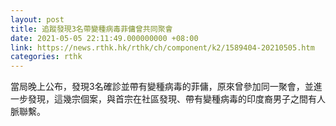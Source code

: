 ```yaml
---
layout: post
title: 追蹤發現3名帶變種病毒菲傭曾共同聚會
date: 2021-05-05 22:11:49.000000000 +08:00
link: https://news.rthk.hk/rthk/ch/component/k2/1589404-20210505.htm
categories: rthk
---
```


當局晚上公布，發現3名確診並帶有變種病毒的菲傭，原來曾參加同一聚會，並進一步發現，這幾宗個案，與首宗在社區發現、帶有變種病毒的印度裔男子之間有人脈聯繫。
